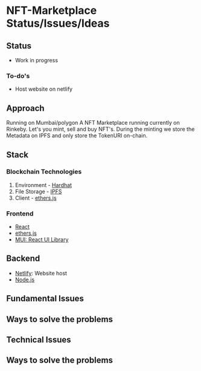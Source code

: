 # NFT-Marketplace Status/Issues/Ideas

## Status
- Work in progress
### To-do's
- Host website on netlify

## Approach
Running on Mumbai/polygon
A NFT Marketplace running currently on Rinkeby. Let's you mint, sell and buy NFT's. During the minting we store the Metadata on IPFS and only store the TokenURI on-chain.
## Stack

### Blockchain Technologies
1. Environment - [Hardhat](https://hardhat.org/)
2. File Storage - [IPFS](https://github.com/ipfs/js-ipfs/tree/master/packages/ipfs-http-client#install)
3. Client - [ethers.js](https://docs.ethers.io/v5/)

### Frontend
- [React](https://reactjs.org/)
- [ethers.js](https://docs.ethers.io/v5/)
- [MUI: React UI Library](https://mui.com/)

## Backend
- [Netlify](https://www.netlify.com/): Website host
- [Node.js](https://nodejs.org/en/)

## Fundamental Issues
## Ways to solve the problems
## Technical Issues
## Ways to solve the problems
